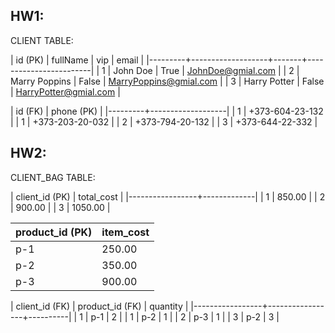 ## HW1:
CLIENT TABLE:

| id (PK) |     fullName      |  vip  |         email          |
|---------+-------------------+-------+------------------------|
|    1    |   John Doe        | True  | JohnDoe@gmial.com      |
|    2    |   Marry Poppins   | False | MarryPoppins@gmial.com |
|    3    |   Harry Potter    | False | HarryPotter@gmial.com  |

| id (FK) |    phone (PK)     |
|---------+-------------------|
|    1    |  +373-604-23-132  |
|    1    |  +373-203-20-032  |
|    2    |  +373-794-20-132  |
|    3    |  +373-644-22-332  |


## HW2:
CLIENT_BAG TABLE:

| client_id (PK)  | total_cost  |
|-----------------+-------------|
|        1        |    850.00   |
|        2        |    900.00   |
|        3        |   1050.00   |

| product_id (PK) |  item_cost  |
|-----------------|-------------|
|      p-1        |    250.00   |
|      p-2        |    350.00   |
|      p-3        |    900.00   |

| client_id (FK)  | product_id (FK) | quantity |
|-----------------+-----------------+----------|
|        1        |      p-1        |    2     |
|        1        |      p-2        |    1     |
|        2        |      p-3        |    1     |
|        3        |      p-2        |    3     |
 
